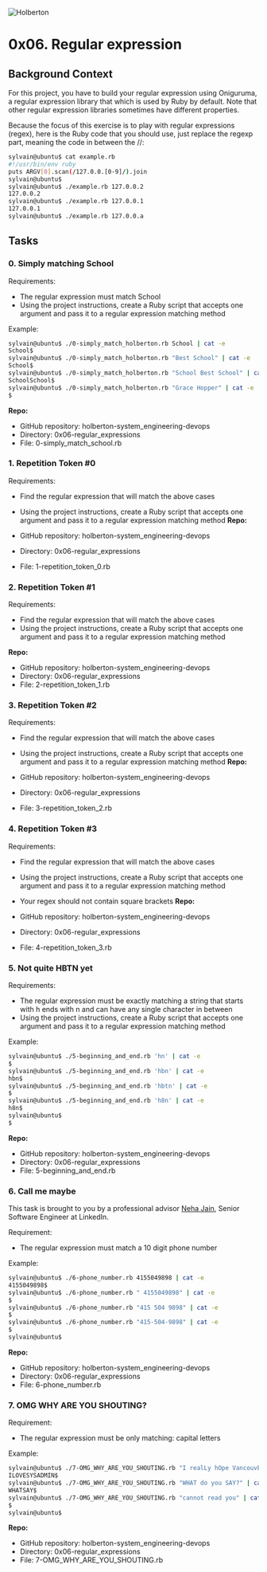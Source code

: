 ![Holberton](https://user-images.githubusercontent.com/85451781/140782830-f3f4a341-3d98-4a6e-89d2-76d684c80e9e.png)

# 0x06. Regular expression

## Background Context

For this project, you have to build your regular expression using Oniguruma, a regular expression library that which is used by Ruby by default. Note that other regular expression libraries sometimes have different properties.

Because the focus of this exercise is to play with regular expressions (regex), here is the Ruby code that you should use, just replace the regexp part, meaning the code in between the //:

```bash
sylvain@ubuntu$ cat example.rb
#!/usr/bin/env ruby
puts ARGV[0].scan(/127.0.0.[0-9]/).join
sylvain@ubuntu$
sylvain@ubuntu$ ./example.rb 127.0.0.2
127.0.0.2
sylvain@ubuntu$ ./example.rb 127.0.0.1
127.0.0.1
sylvain@ubuntu$ ./example.rb 127.0.0.a
```

## Tasks

### 0. Simply matching School

Requirements:

- The regular expression must match School
- Using the project instructions, create a Ruby script that accepts one argument and pass it to a regular expression matching method

Example:

```bash
sylvain@ubuntu$ ./0-simply_match_holberton.rb School | cat -e
School$
sylvain@ubuntu$ ./0-simply_match_holberton.rb "Best School" | cat -e
School$
sylvain@ubuntu$ ./0-simply_match_holberton.rb "School Best School" | cat -e
SchoolSchool$
sylvain@ubuntu$ ./0-simply_match_holberton.rb "Grace Hopper" | cat -e
$
```

**Repo:**

- GitHub repository: holberton-system_engineering-devops
- Directory: 0x06-regular_expressions
- File: 0-simply_match_school.rb

### 1. Repetition Token #0

Requirements:

- Find the regular expression that will match the above cases
- Using the project instructions, create a Ruby script that accepts one argument and pass it to a regular expression matching method
  **Repo:**

- GitHub repository: holberton-system_engineering-devops
- Directory: 0x06-regular_expressions
- File: 1-repetition_token_0.rb

### 2. Repetition Token #1

Requirements:

- Find the regular expression that will match the above cases
- Using the project instructions, create a Ruby script that accepts one argument and pass it to a regular expression matching method

**Repo:**

- GitHub repository: holberton-system_engineering-devops
- Directory: 0x06-regular_expressions
- File: 2-repetition_token_1.rb

### 3. Repetition Token #2

Requirements:

- Find the regular expression that will match the above cases
- Using the project instructions, create a Ruby script that accepts one argument and pass it to a regular expression matching method
  **Repo:**

- GitHub repository: holberton-system_engineering-devops
- Directory: 0x06-regular_expressions
- File: 3-repetition_token_2.rb

### 4. Repetition Token #3

Requirements:

- Find the regular expression that will match the above cases
- Using the project instructions, create a Ruby script that accepts one argument and pass it to a regular expression matching method
- Your regex should not contain square brackets
  **Repo:**

- GitHub repository: holberton-system_engineering-devops
- Directory: 0x06-regular_expressions
- File: 4-repetition_token_3.rb

### 5. Not quite HBTN yet

Requirements:

- The regular expression must be exactly matching a string that starts with h ends with n and can have any single character in between
- Using the project instructions, create a Ruby script that accepts one argument and pass it to a regular expression matching method

Example:

```bash
sylvain@ubuntu$ ./5-beginning_and_end.rb 'hn' | cat -e
$
sylvain@ubuntu$ ./5-beginning_and_end.rb 'hbn' | cat -e
hbn$
sylvain@ubuntu$ ./5-beginning_and_end.rb 'hbtn' | cat -e
$
sylvain@ubuntu$ ./5-beginning_and_end.rb 'h8n' | cat -e
h8n$
sylvain@ubuntu$
$
```

**Repo:**

- GitHub repository: holberton-system_engineering-devops
- Directory: 0x06-regular_expressions
- File: 5-beginning_and_end.rb

### 6. Call me maybe

This task is brought to you by a professional advisor [Neha Jain](https://twitter.com/_nehajain), Senior Software Engineer at LinkedIn.

Requirement:

- The regular expression must match a 10 digit phone number

Example:

```bash
sylvain@ubuntu$ ./6-phone_number.rb 4155049898 | cat -e
4155049898$
sylvain@ubuntu$ ./6-phone_number.rb " 4155049898" | cat -e
$
sylvain@ubuntu$ ./6-phone_number.rb "415 504 9898" | cat -e
$
sylvain@ubuntu$ ./6-phone_number.rb "415-504-9898" | cat -e
$
sylvain@ubuntu$
```

**Repo:**

- GitHub repository: holberton-system_engineering-devops
- Directory: 0x06-regular_expressions
- File: 6-phone_number.rb

### 7. OMG WHY ARE YOU SHOUTING?

Requirement:

- The regular expression must be only matching: capital letters

Example:

```bash
sylvain@ubuntu$ ./7-OMG_WHY_ARE_YOU_SHOUTING.rb "I realLy hOpe VancouvEr posseSs Yummy Soft vAnilla Dupper Mint Ice Nutella cream" | cat -e
ILOVESYSADMIN$
sylvain@ubuntu$ ./7-OMG_WHY_ARE_YOU_SHOUTING.rb "WHAT do you SAY?" | cat -e
WHATSAY$
sylvain@ubuntu$ ./7-OMG_WHY_ARE_YOU_SHOUTING.rb "cannot read you" | cat -e
$
sylvain@ubuntu$
```

**Repo:**

- GitHub repository: holberton-system_engineering-devops
- Directory: 0x06-regular_expressions
- File: 7-OMG_WHY_ARE_YOU_SHOUTING.rb
